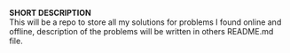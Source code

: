 **SHORT DESCRIPTION**
<br>
This will be a repo to store all my solutions for problems I found online and offline, description of the problems will be written in others README.md file.